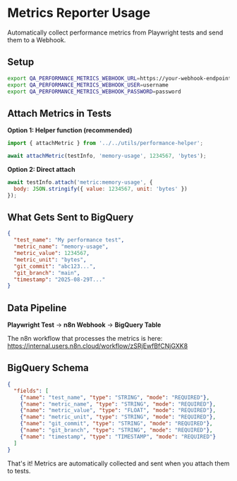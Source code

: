 # Metrics Reporter Usage

Automatically collect performance metrics from Playwright tests and send them to a Webhook.

## Setup

```bash
export QA_PERFORMANCE_METRICS_WEBHOOK_URL=https://your-webhook-endpoint.com/metrics
export QA_PERFORMANCE_METRICS_WEBHOOK_USER=username
export QA_PERFORMANCE_METRICS_WEBHOOK_PASSWORD=password
```

## Attach Metrics in Tests

**Option 1: Helper function (recommended)**
```javascript
import { attachMetric } from '../../utils/performance-helper';

await attachMetric(testInfo, 'memory-usage', 1234567, 'bytes');
```

**Option 2: Direct attach**
```javascript
await testInfo.attach('metric:memory-usage', {
  body: JSON.stringify({ value: 1234567, unit: 'bytes' })
});
```

## What Gets Sent to BigQuery

```json
{
  "test_name": "My performance test",
  "metric_name": "memory-usage",
  "metric_value": 1234567,
  "metric_unit": "bytes",
  "git_commit": "abc123...",
  "git_branch": "main",
  "timestamp": "2025-08-29T..."
}
```

## Data Pipeline

**Playwright Test** → **n8n Webhook** → **BigQuery Table**

The n8n workflow that processes the metrics is here:
https://internal.users.n8n.cloud/workflow/zSRjEwfBfCNjGXK8

## BigQuery Schema

```json
{
  "fields": [
    {"name": "test_name", "type": "STRING", "mode": "REQUIRED"},
    {"name": "metric_name", "type": "STRING", "mode": "REQUIRED"},
    {"name": "metric_value", "type": "FLOAT", "mode": "REQUIRED"},
    {"name": "metric_unit", "type": "STRING", "mode": "REQUIRED"},
    {"name": "git_commit", "type": "STRING", "mode": "REQUIRED"},
    {"name": "git_branch", "type": "STRING", "mode": "REQUIRED"},
    {"name": "timestamp", "type": "TIMESTAMP", "mode": "REQUIRED"}
  ]
}
```

That's it! Metrics are automatically collected and sent when you attach them to tests.
